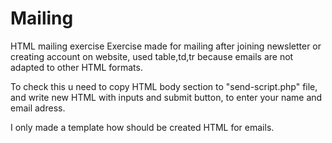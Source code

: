 # Mailing
HTML mailing exercise
Exercise made for mailing after joining newsletter or creating account on website, used table,td,tr because emails are not adapted to other HTML formats. 

To check this u need to copy HTML body section to "send-script.php" file, and write new HTML with inputs and submit button, to enter your name and email adress. 

I only made a template how should be created HTML for emails.
